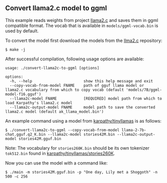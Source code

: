 ## Convert llama2.c model to ggml

This example reads weights from project [llama2.c](https://github.com/karpathy/llama2.c) and saves them in ggml compatible format. The vocab that is available in `models/ggml-vocab.bin` is used by default.

To convert the model first download the models from the [llma2.c](https://github.com/karpathy/llama2.c) repository:

`$ make -j`

After successful compilation, following usage options are available:
```
usage: ./convert-llama2c-to-ggml [options]

options:
  -h, --help                       show this help message and exit
  --copy-vocab-from-model FNAME    path of gguf llama model or llama2.c vocabulary from which to copy vocab (default 'models/7B/ggml-model-f16.gguf')
  --llama2c-model FNAME            [REQUIRED] model path from which to load Karpathy's llama2.c model
  --llama2c-output-model FNAME     model path to save the converted llama2.c model (default ak_llama_model.bin')
```

An example command using a model from [karpathy/tinyllamas](https://huggingface.co/karpathy/tinyllamas) is as follows:

`$ ./convert-llama2c-to-ggml --copy-vocab-from-model llama-2-7b-chat.gguf.q2_K.bin --llama2c-model stories42M.bin --llama2c-output-model stories42M.gguf.bin`

Note: The vocabulary for `stories260K.bin` should be its own tokenizer `tok512.bin` found in [karpathy/tinyllamas/stories260K](https://huggingface.co/karpathy/tinyllamas/tree/main/stories260K).

Now you can use the model with a command like:

`$ ./main -m stories42M.gguf.bin -p "One day, Lily met a Shoggoth" -n 500 -c 256`
